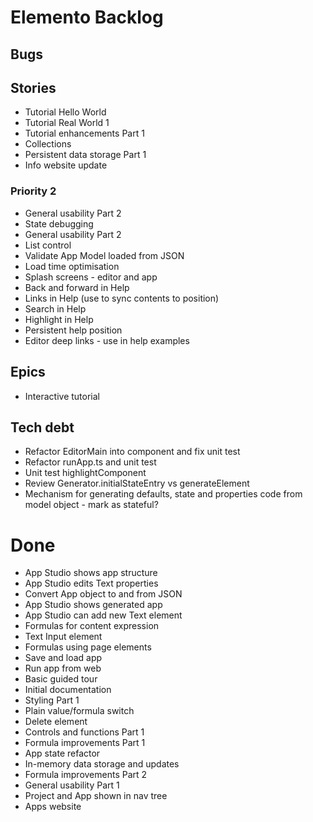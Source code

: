 Elemento Backlog
================

Bugs
----


Stories
-------
- Tutorial Hello World
- Tutorial Real World 1
- Tutorial enhancements Part 1
- Collections
- Persistent data storage Part 1
- Info website update

### Priority 2
- General usability Part 2
- State debugging
- General usability Part 2
- List control
- Validate App Model loaded from JSON
- Load time optimisation
- Splash screens - editor and app
- Back and forward in Help
- Links in Help (use to sync contents to position)
- Search in Help
- Highlight in Help
- Persistent help position
- Editor deep links - use in help examples

Epics
-----

- Interactive tutorial

Tech debt
---------

- Refactor EditorMain into component and fix unit test
- Refactor runApp.ts and unit test
- Unit test highlightComponent
- Review Generator.initialStateEntry vs generateElement
- Mechanism for generating defaults, state and properties code from model object - mark as stateful?


Done
====

- App Studio shows app structure
- App Studio edits Text properties
- Convert App object to and from JSON
- App Studio shows generated app
- App Studio can add new Text element
- Formulas for content expression
- Text Input element
- Formulas using page elements
- Save and load app
- Run app from web
- Basic guided tour
- Initial documentation
- Styling Part 1
- Plain value/formula switch
- Delete element
- Controls and functions Part 1
- Formula improvements Part 1
- App state refactor
- In-memory data storage and updates
- Formula improvements Part 2
- General usability Part 1
- Project and App shown in nav tree
- Apps website
